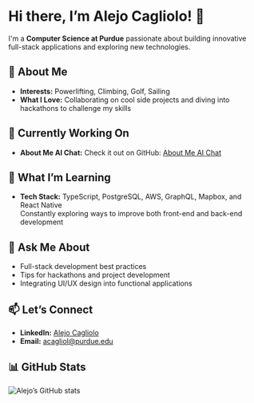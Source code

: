 # Hi there, I’m Alejo Cagliolo! 👋

I'm a **Computer Science at Purdue** passionate about building innovative full-stack applications and exploring new technologies.

## 🚀 About Me
- **Interests:** Powerlifting, Climbing, Golf, Sailing
- **What I Love:** Collaborating on cool side projects and diving into hackathons to challenge my skills

## 🔭 Currently Working On
- **About Me AI Chat:** Check it out on GitHub: [About Me AI Chat]([https://github.com/acagliol/About-Me-AI-Chat/])

## 🌱 What I’m Learning
- **Tech Stack:** TypeScript, PostgreSQL, AWS, GraphQL, Mapbox, and React Native  
  Constantly exploring ways to improve both front-end and back-end development

## 💬 Ask Me About
- Full-stack development best practices
- Tips for hackathons and project development
- Integrating UI/UX design into functional applications

## 📫 Let’s Connect
- **LinkedIn:** [Alejo Cagliolo](https://www.linkedin.com/in/alejo-cagliolo/)
- **Email:** [acagliol@purdue.edu](mailto:acagliol@purdue.edu)

## 📊 GitHub Stats
![Alejo’s GitHub stats](https://github-readme-stats.vercel.app/api?username=acagliol&show_icons=true&theme=radical)
